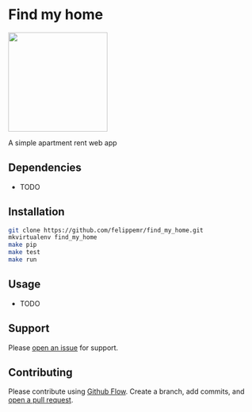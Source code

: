 # Find my home

<img height=200 src="http://blog.savvycard.net/wp-content/uploads/bigstock-Vector-Flat-Concept-Gps-App-59445065-1024x1024.jpg"/>

A simple apartment rent web app

## Dependencies

  * TODO

## Installation


```sh
git clone https://github.com/felippemr/find_my_home.git
mkvirtualenv find_my_home
make pip
make test
make run
```

## Usage

 * TODO

## Support

Please [open an issue](https://github.com/felippemr/find_my_home/issues) for support.

## Contributing

Please contribute using [Github Flow](https://guides.github.com/introduction/flow/). Create a branch, add commits, and [open a pull request](https://github.com/felippemr/find_my_home/compare/).
